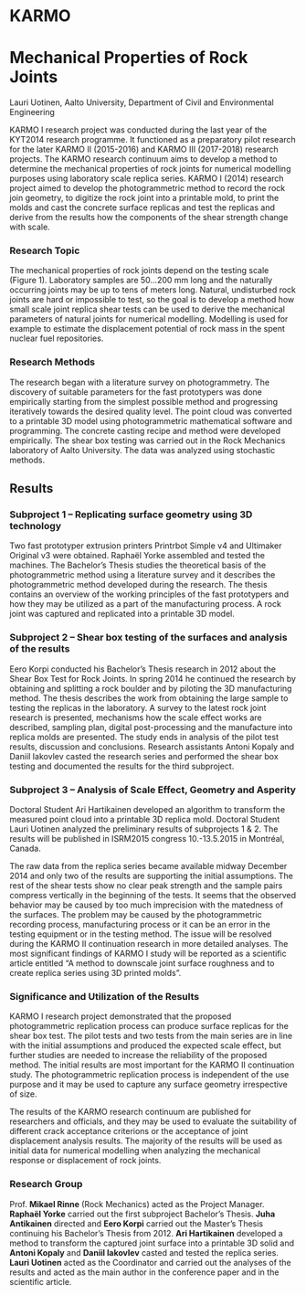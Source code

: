 # KARMO
Mechanical Properties of Rock Joints
==========================================================
Lauri Uotinen, Aalto University, Department of Civil and Environmental Engineering

KARMO I research project was conducted during the last year of the KYT2014 research programme. It functioned as a preparatory pilot research for the later KARMO II (2015-2016) and KARMO III (2017-2018) research projects. The KARMO research continuum aims to develop a method to determine the mechanical properties of rock joints for numerical modelling purposes using laboratory scale replica series. KARMO I (2014) research project aimed to develop the photogrammetric method to record the rock join geometry, to digitize the rock joint into a printable mold, to print the molds and cast the concrete surface replicas and test the replicas and derive from the results how the components of the shear strength change with scale.

### Research Topic

The mechanical properties of rock joints depend on the testing scale (Figure 1). Laboratory samples are 50…200 mm long and the naturally occurring joints may be up to tens of meters long. Natural, undisturbed rock joints are hard or impossible to test, so the goal is to develop a method how small scale joint replica shear tests can be used to derive the mechanical parameters of natural joints for numerical modelling. Modelling is used for example to estimate the displacement potential of rock mass in the spent nuclear fuel repositories. 
 
### Research Methods

The research began with a literature survey on photogrammetry. The discovery of suitable parameters for the fast prototypers was done empirically starting from the simplest possible method and progressing iteratively towards the desired quality level. The point cloud was converted to a printable 3D model using photogrammetric mathematical software and programming. The concrete casting recipe and method were developed empirically. The shear box testing was carried out in the Rock Mechanics laboratory of Aalto University. The data was analyzed using stochastic methods.

Results
-------
### Subproject 1 – Replicating surface geometry using 3D technology

Two fast prototyper extrusion printers Printrbot Simple v4 and Ultimaker Original v3 were obtained. Raphaël Yorke assembled and tested the machines. The Bachelor’s Thesis studies the theoretical basis of the photogrammetric method using a literature survey and it describes the photogrammetric method developed during the research. The thesis contains an overview of the working principles of the fast prototypers and how they may be utilized as a part of the manufacturing process. A rock joint was captured and replicated into a printable 3D model.

### Subproject 2 – Shear box testing of the surfaces and analysis of the results

Eero Korpi conducted his Bachelor’s Thesis research in 2012 about the Shear Box Test for Rock Joints. In spring 2014 he continued the research by obtaining and splitting a rock boulder and by piloting the 3D manufacturing method. The thesis describes the work from obtaining the large sample to testing the replicas in the laboratory. A survey to the latest rock joint research is presented, mechanisms how the scale effect works are described, sampling plan, digital post-processing and the manufacture into replica molds are presented. The study ends in analysis of the pilot test results, discussion and conclusions. Research assistants Antoni Kopaly and Daniil Iakovlev casted the research series and performed the shear box testing and documented the results for the third subproject.

### Subproject 3 – Analysis of Scale Effect, Geometry and Asperity

Doctoral Student Ari Hartikainen developed an algorithm to transform the measured point cloud into a printable 3D replica mold. Doctoral Student Lauri Uotinen analyzed the preliminary results of subprojects 1 & 2. The results will be published in ISRM2015 congress 10.-13.5.2015 in Montréal, Canada.

The raw data from the replica series became available midway December 2014 and only two of the results are supporting the initial assumptions. The rest of the shear tests show no clear peak strength and the sample pairs compress vertically in the beginning of the tests. It seems that the observed behavior may be caused by too much imprecision with the matedness of the surfaces. The problem may be caused by the photogrammetric recording process, manufacturing process or it can be an error in the testing equipment or in the testing method. The issue will be resolved during the KARMO II continuation research in more detailed analyses. The most significant findings of KARMO I study will be reported as a scientific article entitled “A method to downscale joint surface roughness and to create replica series using 3D printed molds”.

### Significance and Utilization of the Results

KARMO I research project demonstrated that the proposed photogrammetric replication process can produce surface replicas for the shear box test. The pilot tests and two tests from the main series are in line with the initial assumptions and produced the expected scale effect, but further studies are needed to increase the reliability of the proposed method. The initial results are most important for the KARMO II continuation study. The photogrammetric replication process is independent of the use purpose and it may be used to capture any surface geometry irrespective of size.

The results of the KARMO research continuum are published for researchers and officials, and they may be used to evaluate the suitability of different crack acceptance criterions or the acceptance of joint displacement analysis results. The majority of the results will be used as initial data for numerical modelling when analyzing the mechanical response or displacement of rock joints.

### Research Group

Prof. **Mikael Rinne** (Rock Mechanics) acted as the Project Manager.
**Raphaël Yorke** carried out the first subproject Bachelor’s Thesis.
**Juha Antikainen** directed and **Eero Korpi** carried out the Master’s Thesis continuing his Bachelor’s Thesis from 2012.
**Ari Hartikainen** developed a method to transform the captured joint surface into a printable 3D solid and **Antoni Kopaly** and **Daniil Iakovlev** casted and tested the replica series.
**Lauri Uotinen** acted as the Coordinator and carried out the analyses of the results and acted as the main author in the conference paper and in the scientific article.
